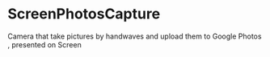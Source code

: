 # ScreenPhotosCapture
Camera that take pictures by handwaves and upload them to Google Photos , presented on Screen
